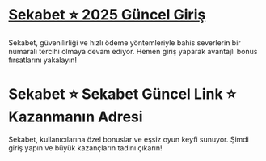 # <a href="https://shorto.link/GmriY">Sekabet ⭐ 2025 Güncel Giriş</a>
Sekabet, güvenilirliği ve hızlı ödeme yöntemleriyle bahis severlerin bir numaralı tercihi olmaya devam ediyor. Hemen giriş yaparak avantajlı bonus fırsatlarını yakalayın!

# Sekabet ⭐ Sekabet Güncel Link ⭐ Kazanmanın Adresi
Sekabet, kullanıcılarına özel bonuslar ve eşsiz oyun keyfi sunuyor. Şimdi giriş yapın ve büyük kazançların tadını çıkarın!
